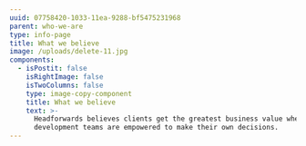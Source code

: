 ```yaml
---
uuid: 07758420-1033-11ea-9288-bf5475231968
parent: who-we-are
type: info-page
title: What we believe
image: /uploads/delete-11.jpg
components:
  - isPostit: false
    isRightImage: false
    isTwoColumns: false
    type: image-copy-component
    title: What we believe
    text: >-
      Headforwards believes clients get the greatest business value when Agile
      development teams are empowered to make their own decisions.
---
```


